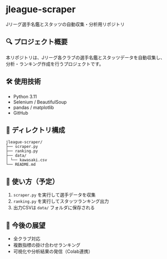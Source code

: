 # jleague-scraper
Jリーグ選手名鑑とスタッツの自動収集・分析用リポジトリ

## 🔍 プロジェクト概要
本リポジトリは、Jリーグ各クラブの選手名鑑とスタッツデータを自動収集し、分析・ランキング作成を行うプロジェクトです。

## 🛠 使用技術
- Python 3.11
- Selenium / BeautifulSoup
- pandas / matplotlib
- GitHub

## 📁 ディレクトリ構成
```
jleague-scraper/
├── scraper.py
├── ranking.py
├── data/
│ └── kawasaki.csv
└── README.md
```

## 🧪 使い方（予定）
1. `scraper.py` を実行して選手データを収集
2. `ranking.py` を実行してスタッツランキング出力
3. 出力CSVは `data/` フォルダに保存される

## 🚀 今後の展望
- 全クラブ対応
- 複数指標の掛け合わせランキング
- 可視化や分析結果の発信（Colab連携）
